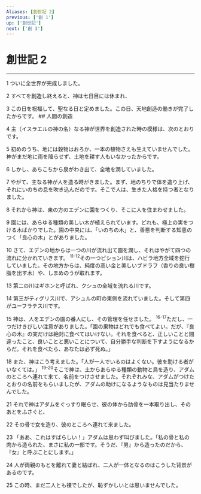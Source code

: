 ```yaml
---
Aliases: [創世記 2]
previous: ['創 1']
up: ['創世記']
next: ['創 3']
---
```

# 創世記 2

***




1 
ついに全世界が完成しました。 



2 
すべてを創造し終えると、神は七日目には休まれ、 



3 
この日を祝福して、聖なる日と定めました。この日、天地創造の働きが完了したからです。 ## 人間の創造 



4 
主（イスラエルの神の名）なる神が世界を創造された時の模様は、次のとおりです。 



5 
初めのうち、地には穀物はおろか、一本の植物さえも生えていませんでした。神がまだ地に雨を降らせず、土地を耕す人もいなかったからです。 



6 
しかし、あちこちから泉がわき出て、全地を潤していました。 



7 
やがて、主なる神が人を造る時がきました。まず、地のちりで体を造り上げ、それにいのちの息を吹き込んだのです。そこで人は、生きた人格を持つ者となりました。 



8 
それから神は、東の方のエデンに園をつくり、そこに人を住まわせました。 



9 
園には、あらゆる種類の美しい木が植えられています。どれも、極上の実をつける木ばかりでした。園の中央には、「いのちの木」と、善悪を判断する知恵のつく「良心の木」とがありました。 



10 
さて、エデンの地からは一つの川が流れ出て園を潤し、それはやがて四つの流れに分かれていきます。 <sup class="versenum">11-12</sup>その一つピション川は、ハビラ地方全域を蛇行していました。その地方からは、純度の高い金と美しいブドラフ（香りの良い樹脂を出す木）や、しまめのうが取れます。 



13 
第二の川はギホンと呼ばれ、クシュの全域を流れる川です。 



14 
第三がティグリス川で、アシュルの町の東側を流れていました。そして第四がユーフラテス川です。 



15 
神は、人をエデンの園の番人にし、その管理を任せました。 <sup class="versenum">16-17</sup>ただし、一つだけきびしい注意がありました。「園の果物はどれでも食べてよい。だが、『良心の木』の実だけは絶対に食べてはいけない。それを食べると、正しいことと間違ったこと、良いことと悪いことについて、自分勝手な判断を下すようになるからだ。それを食べたら、あなたは必ず死ぬ。」 



18 
また、神はこう考えました。「人が一人でいるのはよくない。彼を助ける者がいなくては。」 <sup class="versenum">19-20</sup>そこで神は、土からあらゆる種類の動物と鳥を造り、アダムのところへ連れて来て、名前をつけさせました。それぞれみな、アダムがつけたとおりの名前をもらいましたが、アダムの助けになるようなものは見当たりませんでした。 



21 
それで神はアダムをぐっすり眠らせ、彼の体から肋骨を一本取り出し、そのあとをふさぐと、 



22 
その骨で女を造り、彼のところへ連れて来ました。 



23 
「ああ、これはすばらしい！」アダムは思わず叫びました。「私の骨と私の肉から造られた、まさに私の一部です。そうだ、『男』から造ったのだから、『女』と呼ぶことにします。」 



24 
人が両親のもとを離れて妻と結ばれ、二人が一体となるのはこうした背景があるのです。 



25 
この時、まだ二人とも裸でしたが、恥ずかしいとは思いませんでした。
